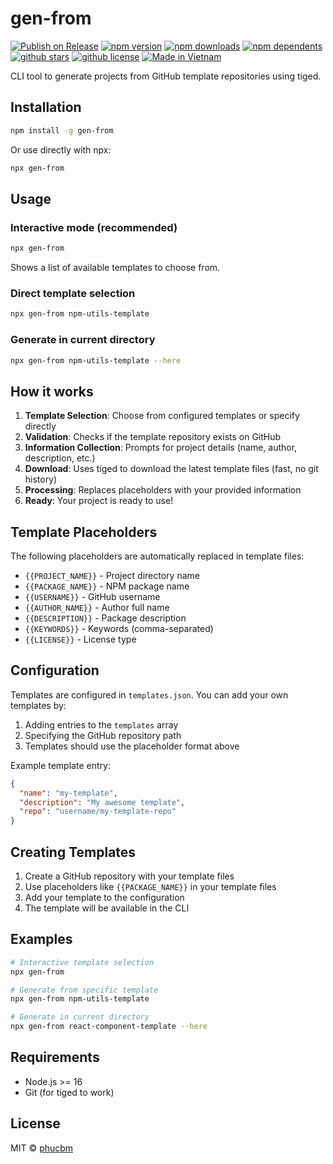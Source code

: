 # gen-from

[![Publish on Release](https://github.com/phucbm/gen-from/actions/workflows/publish.yml/badge.svg)](https://github.com/phucbm/gen-from/actions/workflows/publish.yml)
[![npm version](https://badgen.net/npm/v/gen-from?icon=npm)](https://www.npmjs.com/package/gen-from)
[![npm downloads](https://badgen.net/npm/dm/gen-from?icon=npm)](https://www.npmjs.com/package/gen-from)
[![npm dependents](https://badgen.net/npm/dependents/gen-from?icon=npm)](https://www.npmjs.com/package/gen-from)
[![github stars](https://badgen.net/github/stars/phucbm/gen-from?icon=github)](https://github.com/phucbm/gen-from/)
[![github license](https://badgen.net/github/license/phucbm/gen-from?icon=github)](https://github.com/phucbm/gen-from/blob/main/LICENSE)
[![Made in Vietnam](https://raw.githubusercontent.com/webuild-community/badge/master/svg/made.svg)](https://webuild.community)

CLI tool to generate projects from GitHub template repositories using tiged.

## Installation

```bash
npm install -g gen-from
```

Or use directly with npx:

```bash
npx gen-from
```

## Usage

### Interactive mode (recommended)
```bash
npx gen-from
```
Shows a list of available templates to choose from.

### Direct template selection
```bash
npx gen-from npm-utils-template
```

### Generate in current directory
```bash
npx gen-from npm-utils-template --here
```

## How it works

1. **Template Selection**: Choose from configured templates or specify directly
2. **Validation**: Checks if the template repository exists on GitHub
3. **Information Collection**: Prompts for project details (name, author, description, etc.)
4. **Download**: Uses tiged to download the latest template files (fast, no git history)
5. **Processing**: Replaces placeholders with your provided information
6. **Ready**: Your project is ready to use!

## Template Placeholders

The following placeholders are automatically replaced in template files:

- `{{PROJECT_NAME}}` - Project directory name
- `{{PACKAGE_NAME}}` - NPM package name
- `{{USERNAME}}` - GitHub username
- `{{AUTHOR_NAME}}` - Author full name
- `{{DESCRIPTION}}` - Package description
- `{{KEYWORDS}}` - Keywords (comma-separated)
- `{{LICENSE}}` - License type

## Configuration

Templates are configured in `templates.json`. You can add your own templates by:

1. Adding entries to the `templates` array
2. Specifying the GitHub repository path
3. Templates should use the placeholder format above

Example template entry:
```json
{
  "name": "my-template",
  "description": "My awesome template",
  "repo": "username/my-template-repo"
}
```

## Creating Templates

1. Create a GitHub repository with your template files
2. Use placeholders like `{{PACKAGE_NAME}}` in your template files
3. Add your template to the configuration
4. The template will be available in the CLI

## Examples

```bash
# Interactive template selection
npx gen-from

# Generate from specific template
npx gen-from npm-utils-template

# Generate in current directory
npx gen-from react-component-template --here
```

## Requirements

- Node.js >= 16
- Git (for tiged to work)

## License

MIT © [phucbm](https://github.com/phucbm)
